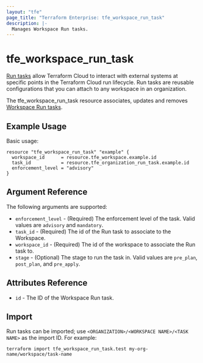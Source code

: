 ```yaml
---
layout: "tfe"
page_title: "Terraform Enterprise: tfe_workspace_run_task"
description: |-
  Manages Workspace Run tasks.
---
```


# tfe_workspace_run_task

[Run tasks](https://developer.hashicorp.com/terraform/cloud-docs/workspaces/settings/run-tasks) allow Terraform Cloud to interact with external systems at specific points in the Terraform Cloud run lifecycle. Run tasks are reusable configurations that you can attach to any workspace in an organization.

The tfe_workspace_run_task resource associates, updates and removes [Workspace Run tasks](https://developer.hashicorp.com/terraform/cloud-docs/workspaces/settings/run-tasks#associating-run-tasks-with-a-workspace).

## Example Usage

Basic usage:

```hcl
resource "tfe_workspace_run_task" "example" {
  workspace_id      = resource.tfe_workspace.example.id
  task_id           = resource.tfe_organization_run_task.example.id
  enforcement_level = "advisory"
}
```

## Argument Reference

The following arguments are supported:

* `enforcement_level` - (Required) The enforcement level of the task. Valid values are `advisory` and `mandatory`.
* `task_id` - (Required) The id of the Run task to associate to the Workspace.
* `workspace_id` - (Required) The id of the workspace to associate the Run task to.
* `stage` - (Optional) The stage to run the task in. Valid values are `pre_plan`, `post_plan`, and `pre_apply`.

## Attributes Reference

* `id` - The ID of the Workspace Run task.

## Import

Run tasks can be imported; use `<ORGANIZATION>/<WORKSPACE NAME>/<TASK NAME>` as the
import ID. For example:

```shell
terraform import tfe_workspace_run_task.test my-org-name/workspace/task-name
```

<!-- cache-key: cdktf-0.17.0-pre.15 input-c6eef700127257dfb3fc46f3f9dc706d6e4c14877b176dfe4e276fe83d59d5db -->
